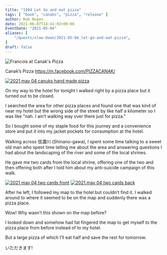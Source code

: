 ```yaml
---
title: "1504 Let Go and eat pizza"
tags: [ "book", "canaks", "pizza", "release" ]
author: Rob Nugen
date: 2021-06-07T14:41:03+09:00
EventDate: "2021-05-04"
aliases: [
    "/quests/slow-down/2021-05-04_let-go-and-eat-pizza",
]
draft: false
---
```


<img
src="https://b.robnugen.com/quests/walk-to-niigata/2021/en_route/day-19/2021_may_04_francois_and_pizza.jpeg"
alt="Francois at Canak's Pizza"
class="title" />

Canak’s Pizza
https://m.facebook.com/PIZZACANAK/

[![2021 may 04 canuks hand made pizza](//b.robnugen.com/quests/walk-to-niigata/2021/en_route/day-19/thumbs/2021_may_04_canuks_hand_made_pizza.jpeg)](//b.robnugen.com/quests/walk-to-niigata/2021/en_route/day-19/2021_may_04_canuks_hand_made_pizza.jpeg)

On my way to the hotel for tonight I walked right by a pizza place but it turned out to be closed.

I searched the area for other pizza places and found one that was kind of near my hotel but the wrong side of the street by like half a kilometer so I was like "nah. I ain’t walking way over there just for pizza."

So I bought some of my staple food for this journey and a convenience store and put it into my jacket pockets for consumption at the hotel.

Walking across 信濃川 (Shinano-gawa), I spent some time talking to a sweet old man who spent time telling me about the area and answering questions I had about the landscaping of the river and some of the local shrines.

He gave me two cards from the local shrine, offering one of the two and then offering both after I told him about my anti-suicide campaign of this walk.


[![2021 may 04 two cards front](//b.robnugen.com/quests/walk-to-niigata/2021/en_route/day-19/thumbs/2021_may_04_two_cards_front.jpeg)](//b.robnugen.com/quests/walk-to-niigata/2021/en_route/day-19/2021_may_04_two_cards_front.jpeg)
[![2021 may 04 two cards back](//b.robnugen.com/quests/walk-to-niigata/2021/en_route/day-19/thumbs/2021_may_04_two_cards_back.jpeg)](//b.robnugen.com/quests/walk-to-niigata/2021/en_route/day-19/2021_may_04_two_cards_back.jpeg)

After he left, I followed my map to the hotel but couldn’t find it. I walked around to where it seemed to be on the map and suddenly there was a pizza place.

Wow! Why wasn’t this shown on the map before?

I looked down and somehow had fat fingered the map to get myself to the pizza place from before instead of to my hotel.

But a large pizza of which I’ll eat half and save the rest for tomorrow.

いただきます!

